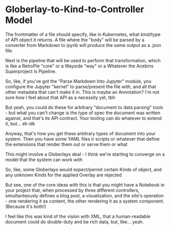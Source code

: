 # Globerlay-to-Kind-to-Controller Model

The frontmatter of a file should specify, like in Kubernetes, what kind/type of API object it returns. A file where the "body" will be parsed by a converter from Markdown to ipynb will produce the same output as a .json file.

Next is the pipeline that will be used to perform that transformation, which is like a RetroPie "core" or a Wayside "way" or a Whatever the Acebins Superproject Is Pipeline.

So, like, if you've got the "Parse Markdown Into Jupyter" module, you configure the Jupyter "kernel" to parse/present the file with, and all that other metadata that can't make it in. This is maybe an Annotation? I'm not sure how I feel about that API as a necessity yet, tbh

But yeah, you could do these for arbitrary "document to data parsing" tools - but what you can't change is the type of spec the document was written against, and that's its API contract. Your tooling can do whatever to extend it, but... eh idk

Anyway, that's how you get these arbitrary types of document into your system. Then you have some YAML files ir scripts or whatever that define the extensions that render them out or serve them or what

This might involve a Globerlays deal - I think we're starting to converge on a model that the system can work with

So, like, some Globerlays would expect/permit certain Kinds of object, and any unknown Kinds for the applied Overlay are rejected

But see, one of the core ideas with this is that you might have a Notebook in your project that, when processed by three different controllers, simultanteously defines a blog post, a visualization, and the site's operation - one rendering it as content, the other rendering it as a system component. (Because it's both!)

I feel like this was kind of the vision with XML, that a human-readable document could do double-duty and be rich data, but, like... yeah.
